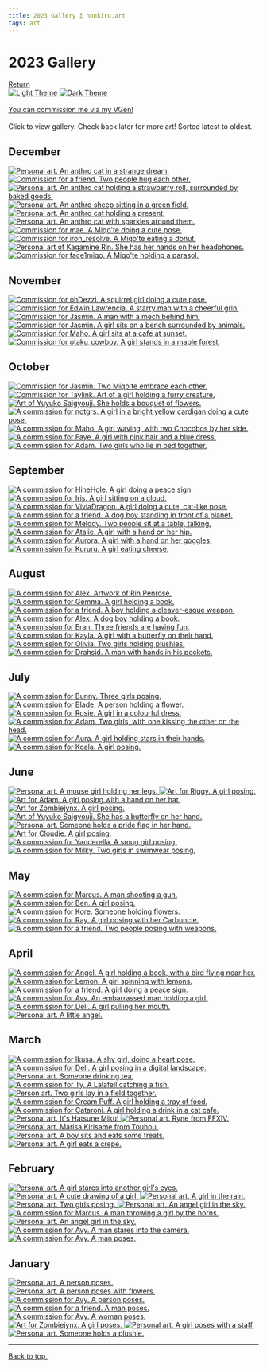```yaml
---
title: 2023 Gallery ⁑ nonkiru.art
tags: art
---
```


<!-- FULL: DONT COMPRESS, RE-SIZE -->
<!-- THUMBNAILS: bulk resize 500 height -->
<!-- COMPRESS AFTER -->
<h1>2023 Gallery</h1>
<a href="/art/">Return</a>
<br>
<a href="javascript:;" class="a_img" onclick="lightmode()" onmouseover="document.light.src='/assets/website/light_theme_hover.png';" onmouseout="document.light.src='/assets/website/light_theme.png';" 
onfocus="document.light.src='/assets/website/light_theme_hover.png';" onfocusout="document.light.src='/assets/website/light_theme.png';">
<img src="/assets/website/light_theme.png" alt="Light Theme" name="light"></a>
<a href="javascript:;" class="a_img" onclick="darkmode()" onmouseover="document.dark.src='/assets/website/dark_theme_hover.png';" onmouseout="document.dark.src='/assets/website/dark_theme.png';" 
onfocus="document.dark.src='/assets/website/dark_theme_hover.png';" onfocusout="document.dark.src='/assets/website/dark_theme.png';">
<img src="/assets/website/dark_theme.png" alt="Dark Theme" name="dark"></a>

<br>
<br><a href="https://vgen.co/nonkiru">You can commission me via my VGen!</a>
<br>
<br>Click to view gallery. Check back later for more art! Sorted latest to oldest.
<div class="gallery">
<h2>December</h2>
<a href="/../assets/artwork/2023/strangedream.jpg" data-fancybox="gallery" data-caption="Personal art. An anthro cat in a strange dream.">
    <img src="/../assets/artwork/2023/low/strangedream.jpg" alt="Personal art. An anthro cat in a strange dream."  loading="lazy" />
</a>

<a href="/../assets/artwork/2023/madonnaryuji.jpg" data-fancybox="gallery" data-caption="Commission for a friend. Two people hug each other.">
    <img src="/../assets/artwork/2023/low/madonnaryuji.jpg" alt="Commission for a friend. Two people hug each other."  loading="lazy" />
</a>

<a href="/../assets/artwork/2023/non_candy.jpg" data-fancybox="gallery" data-caption="Personal art. An anthro cat holding a strawberry roll, surrounded by baked goods.">
    <img src="/../assets/artwork/2023/low/non_candy.jpg" alt="Personal art. An anthro cat holding a strawberry roll, surrounded by baked goods."  loading="lazy" />
</a>

<a href="/../assets/artwork/2023/ladetisk.jpg" data-fancybox="gallery" data-caption="Personal art. An anthro sheep sitting in a green field.">
    <img src="/../assets/artwork/2023/low/ladetisk.jpg" alt="Personal art. An anthro sheep sitting in a green field."  loading="lazy" />
</a>

<a href="/../assets/artwork/2023/non_christmas.jpg" data-fancybox="gallery" data-caption="Personal art. An anthro cat holding a present.">
    <img src="/../assets/artwork/2023/low/non_christmas.jpg" alt="Personal art. An anthro cat holding a present."  loading="lazy" />
</a>

<a href="/../assets/artwork/2023/non_sparkle.jpg" data-fancybox="gallery" data-caption="Personal art. An anthro cat with sparkles around them.">
    <img src="/../assets/artwork/2023/low/non_sparkle.jpg" alt="Personal art. An anthro cat with sparkles around them."  loading="lazy" />
</a>

<br>

<a href="/../assets/artwork/2023/mae.jpg" data-fancybox="gallery" data-caption="Commission for mae. A Miqo'te doing a cute pose.">
    <img src="/../assets/artwork/2023/low/mae.jpg" alt="Commission for mae. A Miqo'te doing a cute pose."  loading="lazy" />
</a>

<a href="/../assets/artwork/2023/artemis.jpg" data-fancybox="gallery" data-caption="Commission for iron_resolve. A Miqo'te eating a donut.">
    <img src="/../assets/artwork/2023/low/artemis.jpg" alt="Commission for iron_resolve. A Miqo'te eating a donut."  loading="lazy" />
</a>

<a href="/../assets/artwork/2023/kagamine_rin.jpg" data-fancybox="gallery" data-caption="Personal art of Kagamine Rin. She has her hands on her headphones.">
    <img src="/../assets/artwork/2023/low/kagamine_rin.jpg" alt="Personal art of Kagamine Rin. She has her hands on her headphones."  loading="lazy" />
</a>

<a href="/../assets/artwork/2023/face1miqo.jpg" data-fancybox="gallery" data-caption="Commission for face1miqo. A Miqo'te holding a parasol.">
    <img src="/../assets/artwork/2023/low/face1miqo.jpg" alt="Commission for face1miqo. A Miqo'te holding a parasol."  loading="lazy" />
</a>

<h2>November</h2>
<a href="/../assets/artwork/2023/ohdezzi.jpg" data-fancybox="gallery" data-caption="Commission for ohDezzi. A squirrel girl doing a cute pose.">
    <img src="/../assets/artwork/2023/low/ohdezzi.jpg" alt="Commission for ohDezzi. A squirrel girl doing a cute pose."  loading="lazy"  loading="lazy" />
</a>

<a href="/../assets/artwork/2023/edwin.jpg" data-fancybox="gallery" data-caption="Commission for Edwin Lawrencia. A starry man with a cheerful grin.">
    <img src="/../assets/artwork/2023/low/edwin.jpg" alt="Commission for Edwin Lawrencia. A starry man with a cheerful grin."  loading="lazy" />
</a>

<a href="/../assets/artwork/2023/graham.jpg" data-fancybox="gallery" data-caption="Commission for Marcus. A man with a mech behind him.">
    <img src="/../assets/artwork/2023/low/graham.jpg" alt="Commission for Jasmin. A man with a mech behind him."  loading="lazy" />
</a>

<a href="/../assets/artwork/2023/jasmin_2.jpg" data-fancybox="gallery" data-caption="Commission for Jasmin. A girl sits on a bench surrounded by animals.">
    <img src="/../assets/artwork/2023/low/jasmin_2.jpg" alt="Commission for Jasmin. A girl sits on a bench surrounded by animals."  loading="lazy" />
</a>

<a href="/../assets/artwork/2023/maho.jpg" data-fancybox="gallery" data-caption="Commission for Maho. A girl sits at a cafe at sunset.">
    <img src="/../assets/artwork/2023/low/maho.jpg" alt="Commission for Maho. A girl sits at a cafe at sunset."  loading="lazy" />
</a>

<a href="/../assets/artwork/2023/otaku.jpg" data-fancybox="gallery" data-caption="Commission for otaku_cowboy. A girl stands in a maple forest.">
    <img src="/../assets/artwork/2023/low/otaku.jpg" alt="Commission for otaku_cowboy. A girl stands in a maple forest."  loading="lazy" />
</a>

<h2>October</h2>
<a href="/../assets/artwork/2023/jasmin.jpg" data-fancybox="gallery" data-caption="Commission for Jasmin. Two Miqo'te embrace each other.">
    <img src="/../assets/artwork/2023/low/jasmin.jpg" alt="Commission for Jasmin. Two Miqo'te embrace each other."  loading="lazy" />
</a>

<a href="/../assets/artwork/2023/taylink.jpg" data-fancybox="gallery" data-caption="Commission for Taylink. Art of a girl holding a furry creature.">
    <img src="/../assets/artwork/2023/low/taylink.jpg" alt="Commission for Taylink. Art of a girl holding a furry creature."  loading="lazy" />
</a>

<a href="/../assets/artwork/2023/yuyuko_2.jpg" data-fancybox="gallery" data-caption="Art of Yuyuko Saigyouji. She holds a bouquet of flowers.">
    <img src="/../assets/artwork/2023/low/yuyuko_2.jpg" alt="Art of Yuyuko Saigyouji. She holds a bouquet of flowers."  loading="lazy" />
</a>

<a href="/../assets/artwork/2023/notgrs.jpg" data-fancybox="gallery" data-caption="A commission for notgrs. A girl in a bright yellow cardigan doing a cute pose.">
    <img src="/../assets/artwork/2023/low/notgrs.jpg" alt="A commission for notgrs. A girl in a bright yellow cardigan doing a cute pose."  loading="lazy" />
</a>

<a href="/../assets/artwork/2023/ramen.jpg" data-fancybox="gallery" data-caption="A commission for Maho. A girl waving, with two Chocobos by her side.">
    <img src="/../assets/artwork/2023/low/ramen.jpg" alt="A commission for Maho. A girl waving, with two Chocobos by her side."  loading="lazy" />
</a>

<a href="/../assets/artwork/2023/faye.jpg" data-fancybox="gallery" data-caption="A commission for Faye. A girl with pink hair and a blue dress.">
    <img src="/../assets/artwork/2023/low/faye.jpg" alt="A commission for Faye. A girl with pink hair and a blue dress."  loading="lazy" />
</a>

<a href="/../assets/artwork/2023/adam_4.jpg" data-fancybox="gallery" data-caption="A commission for Adam. Two girls who lie in bed together.">
    <img src="/../assets/artwork/2023/low/adam_4.jpg" alt="A commission for Adam. Two girls who lie in bed together."  loading="lazy" />
</a>

<h2>September</h2>
<a href="/../assets/artwork/2023/hine.jpg" data-fancybox="gallery" data-caption="A commission for HineHole. A girl doing a peace sign.">
    <img src="/../assets/artwork/2023/low/hine.jpg" alt="A commission for HineHole. A girl doing a peace sign."  loading="lazy" />
</a>

<a href="/../assets/artwork/2023/iris.jpg" data-fancybox="gallery" data-caption="A commission for Iris. A girl sitting on a cloud.">
    <img src="/../assets/artwork/2023/low/iris.jpg" alt="A commission for Iris. A girl sitting on a cloud."  loading="lazy" />
</a>

<a href="/../assets/artwork/2023/vivia.jpg" data-fancybox="gallery" data-caption="A commission for ViviaDragon. A girl doing a cute, cat-like pose.">
    <img src="/../assets/artwork/2023/low/vivia.jpg" alt="A commission for ViviaDragon. A girl doing a cute, cat-like pose."  loading="lazy" />
</a>

<a href="/../assets/artwork/2023/ryuji.jpg" data-fancybox="gallery" data-caption="A commission for a friend. A dog boy standing in front of a planet.">
    <img src="/../assets/artwork/2023/low/ryuji.jpg" alt="A commission for a friend. A dog boy standing in front of a planet."  loading="lazy" />
</a>

<a href="/../assets/artwork/2023/melody.jpg" data-fancybox="gallery" data-caption="A commission for Melody. Two people sit at a table, talking.">
    <img src="/../assets/artwork/2023/low/melody.jpg" alt="A commission for Melody. Two people sit at a table, talking."  loading="lazy" />
</a>

<a href="/../assets/artwork/2023/atalie.jpg" data-fancybox="gallery" data-caption="A commission for Atalie. A girl with a hand on her hip.">
    <img src="/../assets/artwork/2023/low/atalie.jpg" alt="A commission for Atalie. A girl with a hand on her hip."  loading="lazy" />
</a>

<a href="/../assets/artwork/2023/aurora.jpg" data-fancybox="gallery" data-caption="A commission for Aurora. A girl with a hand on her goggles.">
    <img src="/../assets/artwork/2023/low/aurora.jpg" alt="A commission for Aurora. A girl with a hand on her goggles."  loading="lazy" />
</a>

<a href="/../assets/artwork/2023/kururu.jpg" data-fancybox="gallery" data-caption="A commission for Kururu. A girl eating cheese.">
    <img src="/../assets/artwork/2023/low/kururu.jpg" alt="A commission for Kururu. A girl eating cheese."  loading="lazy" />
</a>

<h2>August</h2>
<a href="/../assets/artwork/2023/rin.jpg" data-fancybox="gallery" data-caption="A commission for Alex. Artwork of Rin Penrose.">
    <img src="/../assets/artwork/2023/low/rin.jpg" alt="A commission for Alex. Artwork of Rin Penrose."  loading="lazy" />
</a>

<a href="/../assets/artwork/2023/gemma.jpg" data-fancybox="gallery" data-caption="A commission for Gemma. A girl holding a book.">
    <img src="/../assets/artwork/2023/low/gemma.jpg" alt="A commission for Gemma. A girl holding a book."  loading="lazy" />
</a>

<a href="/../assets/artwork/2023/ethan.jpg" data-fancybox="gallery" data-caption="A commission for a friend. A boy holding a cleaver-esque weapon.">
    <img src="/../assets/artwork/2023/low/ethan.jpg" alt="A commission for a friend. A boy holding a cleaver-esque weapon."  loading="lazy" />
</a>

<a href="/../assets/artwork/2023/alex.jpg" data-fancybox="gallery" data-caption="A commission for Alex. A dog boy holding a book.">
    <img src="/../assets/artwork/2023/low/alex.jpg" alt="A commission for Alex. A dog boy holding a book."  loading="lazy" />
</a>

<a href="/../assets/artwork/2023/eran.jpg" data-fancybox="gallery" data-caption="A commission for Eran. Three friends are having fun.">
    <img src="/../assets/artwork/2023/low/eran.jpg" alt="A commission for Eran. Three friends are having fun."  loading="lazy" />
</a>

<a href="/../assets/artwork/2023/kayla.jpg" data-fancybox="gallery" data-caption="A commission for Kayla. A girl with a butterfly on their hand.">
    <img src="/../assets/artwork/2023/low/kayla.jpg" alt="A commission for Kayla. A girl with a butterfly on their hand."  loading="lazy" />
</a>

<a href="/../assets/artwork/2023/sanrio.jpg" data-fancybox="gallery" data-caption="A commission for Olivia. Two girls holding plushies.">
    <img src="/../assets/artwork/2023/low/sanrio.jpg" alt="A commission for Olivia. Two girls holding plushies."  loading="lazy" />
</a>

<a href="/../assets/artwork/2023/drahsid.jpg" data-fancybox="gallery" data-caption="A commission for Drahsid. A man with hands in his pockets.">
    <img src="/../assets/artwork/2023/low/drahsid.jpg" alt="A commission for Drahsid. A man with hands in his pockets."  loading="lazy" />
</a>

<h2>July</h2>
<a href="/../assets/artwork/2023/bunny.jpg" data-fancybox="gallery" data-caption="A commission for Bunny. Three girls posing.">
    <img src="/../assets/artwork/2023/low/bunny.jpg" alt="A commission for Bunny. Three girls posing."  loading="lazy" />
</a>

<a href="/../assets/artwork/2023/blade.jpg" data-fancybox="gallery" data-caption="A commission for Blade. A person holding a flower.">
    <img src="/../assets/artwork/2023/low/blade.jpg" alt="A commission for Blade. A person holding a flower."  loading="lazy" />
</a>

<a href="/../assets/artwork/2023/rosie.jpg" data-fancybox="gallery" data-caption="A commission for Rosie. A girl in a colourful dress.">
    <img src="/../assets/artwork/2023/low/rosie.jpg" alt="A commission for Rosie. A girl in a colourful dress."  loading="lazy" />
</a>

<a href="/../assets/artwork/2023/adam_3.jpg" data-fancybox="gallery" data-caption="A commission for Adam. Two girls, with one kissing the other on the head.">
    <img src="/../assets/artwork/2023/low/adam_3.jpg" alt="A commission for Adam. Two girls, with one kissing the other on the head.""  loading="lazy" />
</a>

<a href="/../assets/artwork/2023/aura.jpg" data-fancybox="gallery" data-caption="A commission for Aura. A girl holding stars in their hands.">
    <img src="/../assets/artwork/2023/low/aura.jpg" alt="A commission for Aura. A girl holding stars in their hands."  loading="lazy" />
</a>

<a href="/../assets/artwork/2023/koala.jpg" data-fancybox="gallery" data-caption="A commission for Koala. A girl posing.">
    <img src="/../assets/artwork/2023/low/koala.jpg" alt="A commission for Koala. A girl posing."  loading="lazy" />
</a>

<h2>June</h2>
<a href="/../assets/artwork/2023/mouse.jpg" data-fancybox="gallery" data-caption="Personal art. A mouse girl holding her legs.">
    <img src="/../assets/artwork/2023/low/mouse.jpg" alt="Personal art. A mouse girl holding her legs."  loading="lazy" />
</a>

<a href="/../assets/artwork/2023/riggy.jpg" data-fancybox="gallery" data-caption="Art for Riggy. A girl posing.">
    <img src="/../assets/artwork/2023/low/riggy.jpg" alt="Art for Riggy. A girl posing."  loading="lazy" />
</a>

<a href="/../assets/artwork/2023/adam.jpg" data-fancybox="gallery" data-caption="Art for Adam. A girl posing with a hand on her hat.">
    <img src="/../assets/artwork/2023/low/adam.jpg" alt="Art for Adam. A girl posing with a hand on her hat."  loading="lazy" />
</a>

<a href="/../assets/artwork/2023/izumi.jpg" data-fancybox="gallery" data-caption="Art for Zombiejynx. A girl posing.">
    <img src="/../assets/artwork/2023/low/izumi.jpg" alt="Art for Zombiejynx. A girl posing."  loading="lazy" />
</a>

<a href="/../assets/artwork/2023/yuyuko.jpg" data-fancybox="gallery" data-caption="Art of Yuyuko Saigyouji. She has a butterfly on her hand.">
    <img src="/../assets/artwork/2023/low/yuyuko.jpg" alt="Art of Yuyuko Saigyouji. She has a butterfly on her hand."  loading="lazy" />
</a>

<a href="/../assets/artwork/2023/pride.jpg" data-fancybox="gallery" data-caption="Personal art. Someone holds a pride flag in her hand.">
    <img src="/../assets/artwork/2023/low/pride.jpg" alt="Personal art. Someone holds a pride flag in her hand."  loading="lazy" />
</a>

<a href="/../assets/artwork/2023/miyoki.jpg" data-fancybox="gallery" data-caption="Art for Cloudie. A girl posing.">
    <img src="/../assets/artwork/2023/low/miyoki.jpg" alt="Art for Cloudie. A girl posing."  loading="lazy" />
</a>

<a href="/../assets/artwork/2023/yanderella.jpg" data-fancybox="gallery" data-caption="A commission for Yanderella. A smug girl posing.">
    <img src="/../assets/artwork/2023/low/yanderella.jpg" alt="A commission for Yanderella. A smug girl posing."  loading="lazy" />
</a>

<a href="/../assets/artwork/2023/milky.jpg" data-fancybox="gallery" data-caption="A commission for Milky. Two girls in swimwear posing." >
    <img src="/../assets/artwork/2023/low/milky.jpg" alt="A commission for Milky. Two girls in swimwear posing."  loading="lazy" />
</a>

<h2>May</h2>
<a href="/../assets/artwork/2023/marcus.jpg" data-fancybox="gallery" data-caption="A commission for Marcus. A man shooting a gun.">
    <img src="/../assets/artwork/2023/low/marcus.jpg" alt="A commission for Marcus. A man shooting a gun."  loading="lazy" />
</a>

<a href="/../assets/artwork/2023/ben.jpg" data-fancybox="gallery" data-caption="A commission for Ben. A girl posing.">
    <img src="/../assets/artwork/2023/low/ben.jpg" alt="A commission for Ben. A girl posing."  loading="lazy" />
</a>

<a href="/../assets/artwork/2023/kore.jpg" data-fancybox="gallery" data-caption="A commission for Kore. Someone holding flowers.">
    <img src="/../assets/artwork/2023/low/kore.jpg" alt="A commission for Kore. Someone holding flowers."  loading="lazy" />
</a>

<a href="/../assets/artwork/2023/ray.jpg" data-fancybox="gallery" data-caption="A commission for Ray. A girl posing with her Carbuncle.">
    <img src="/../assets/artwork/2023/low/ray.jpg" alt="A commission for Ray. A girl posing with her Carbuncle."  loading="lazy" />
</a>

<a href="/../assets/artwork/2023/liam.jpg" data-fancybox="gallery" data-caption="A commission for a friend. Two people posing with weapons.">
    <img src="/../assets/artwork/2023/low/liam.jpg" alt="A commission for a friend. Two people posing with weapons."  loading="lazy" />
</a>

<h2>April</h2>
<a href="/../assets/artwork/2023/angel.jpg" data-fancybox="gallery" data-caption="A commission for Angel. A girl holding a book, with a bird flying near her.">
    <img src="/../assets/artwork/2023/low/angel.jpg" alt="A commission for Angel. A girl holding a book, with a bird flying near her."  loading="lazy" />
</a>

<a href="/../assets/artwork/2023/lemon.jpg" data-fancybox="gallery" data-caption="A commission for Lemon. A girl spinning with lemons.">
    <img src="/../assets/artwork/2023/low/lemon.jpg" alt="A commission for Lemon. A girl spinning with lemons."  loading="lazy" />
</a>

<a href="/../assets/artwork/2023/mezuki.jpg" data-fancybox="gallery" data-caption="A commission for a friend. A girl doing a peace sign.">
    <img src="/../assets/artwork/2023/low/mezuki.jpg" alt="A commission for a friend. A girl doing a peace sign."  loading="lazy" />
</a>

<a href="/../assets/artwork/2023/avyvoksis.jpg" data-fancybox="gallery" data-caption="A commission for Avy. An embarrassed man holding a girl.">
    <img src="/../assets/artwork/2023/low/avyvoksis.jpg" alt="A commission for Avy. An embarrassed man holding a girl."  loading="lazy" />
</a>

<a href="/../assets/artwork/2023/deli.jpg" data-fancybox="gallery" data-caption="A commission for Deli. A girl pulling her mouth.">
    <img src="/../assets/artwork/2023/low/deli.jpg" alt="A commission for Deli. A girl pulling her mouth."  loading="lazy" />
</a>

<a href="/../assets/artwork/2023/maron.jpg" data-fancybox="gallery" data-caption="Personal art. A little angel.">
    <img src="/../assets/artwork/2023/low/maron.jpg" alt="Personal art. A little angel."  loading="lazy" />
</a>

<h2>March</h2>
<a href="/../assets/artwork/2023/ikusa.jpg" data-fancybox="gallery" data-caption="A commission for Ikusa. A shy girl, doing a heart pose.">
    <img src="/../assets/artwork/2023/low/ikusa.jpg" alt="A commission for Ikusa. A shy girl, doing a heart pose."  loading="lazy" />
</a>

<a href="/../assets/artwork/2023/deli_low.jpg" data-fancybox="gallery" data-caption="A commission for Deli. A girl posing in a digital landscape.">
    <img src="/../assets/artwork/2023/low/deli_low.jpg" alt="A commission for Deli. A girl posing in a digital landscape."  loading="lazy" />
</a>

<a href="/../assets/artwork/2023/tea.jpg" data-fancybox="gallery" data-caption="Personal art. Someone drinking tea.">
    <img src="/../assets/artwork/2023/low/tea.jpg" alt="Personal art. Someone drinking tea."  loading="lazy" />
</a>

<a href="/../assets/artwork/2023/ty.jpg" data-fancybox="gallery" data-caption="A commission for Ty. A Lalafell catching a fish.">
    <img src="/../assets/artwork/2023/low/ty.jpg" alt="A commission for Ty. A Lalafell catching a fish."  loading="lazy" />
</a>

<a href="/../assets/artwork/2023/lesbians.jpg" data-fancybox="gallery" data-caption="Person art. Two girls lay in a field together.">
    <img src="/../assets/artwork/2023/low/lesbians.jpg" alt="Person art. Two girls lay in a field together."  loading="lazy" />
</a>

<a href="/../assets/artwork/2023/cream_puff.jpg" data-fancybox="gallery" data-caption="A commission for Cream Puff. A girl holding a tray of food." >
    <img src="/../assets/artwork/2023/low/cream_puff.jpg" alt="A commission for Cream Puff. A girl holding a tray of food."  loading="lazy" />
</a>

<a href="/../assets/artwork/2023/cataroni.jpg" data-fancybox="gallery" data-caption="A commission for Cataroni. A girl holding a drink in a cat cafe.">
    <img src="/../assets/artwork/2023/low/cataroni.jpg" alt="A commission for Cataroni. A girl holding a drink in a cat cafe."  loading="lazy" />
</a>

<a href="/../assets/artwork/2023/digitallightsmiku.jpg" data-fancybox="gallery" data-caption="Personal art. It's Hatsune Miku!">
    <img src="/../assets/artwork/2023/low/digitallightsmiku.jpg" alt="Personal art. It's Hatsune Miku!"  loading="lazy" />
</a>

<a href="/../assets/artwork/2023/ryne.jpg" data-fancybox="gallery" data-caption="Personal art. Ryne from FFXIV.">
    <img src="/../assets/artwork/2023/low/ryne.jpg" alt="Personal art. Ryne from FFXIV."  loading="lazy" />
</a>

<a href="/../assets/artwork/2023/marisa.jpg" data-fancybox="gallery" data-caption="Personal art. Marisa Kirisame from Touhou.">
    <img src="/../assets/artwork/2023/low/marisa.jpg" alt="Personal art. Marisa Kirisame from Touhou."  loading="lazy" />
</a>

<a href="/../assets/artwork/2023/kou.jpg" data-fancybox="gallery" data-caption="Personal art. A boy sits and eats some treats.">
    <img src="/../assets/artwork/2023/low/kou.jpg" alt="Personal art. A boy sits and eats some treats."  loading="lazy" />
</a>

<a href="/../assets/artwork/2023/umemi.jpg" data-fancybox="gallery" data-caption="Personal art. A girl eats a crepe.">
    <img src="/../assets/artwork/2023/low/umemi.jpg" alt="Personal art. A girl eats a crepe."  loading="lazy" />
</a>

<h2>February</h2>
<a href="/../assets/artwork/2023/intoxicated.jpg" data-fancybox="gallery" data-caption="Personal art. A girl stares into another girl's eyes.">
    <img src="/../assets/artwork/2023/low/intoxicated.jpg" alt="Personal art. A girl stares into another girl's eyes."  loading="lazy" />
</a>

<a href="/../assets/artwork/2023/umemi_old.jpg" data-fancybox="gallery" data-caption="Personal art. A cute drawing of a girl.">
    <img src="/../assets/artwork/2023/low/umemi_old.jpg" alt="Personal art. A cute drawing of a girl."  loading="lazy" />
</a>

<a href="/../assets/artwork/2023/brolly.jpg" data-fancybox="gallery" data-caption="Personal art. A girl in the rain.">
    <img src="/../assets/artwork/2023/low/brolly.jpg" alt="Personal art. A girl in the rain."  loading="lazy" />
</a>

<a href="/../assets/artwork/2023/devil.jpg" data-fancybox="gallery" data-caption="Personal art. Two girls posing.">
    <img src="/../assets/artwork/2023/low/devil.jpg" alt="Personal art. Two girls posing."  loading="lazy" />
</a>

<a href="/../assets/artwork/2023/angel_2.jpg" data-fancybox="gallery" data-caption="Personal art. An angel girl in the sky.">
    <img src="/../assets/artwork/2023/low/angel_2.jpg" alt="Personal art. An angel girl in the sky."  loading="lazy" />
</a>

<a href="/../assets/artwork/2023/trollface.jpg" data-fancybox="gallery" data-caption="A commission for Marcus. A man throwing a girl by the horns.">
    <img src="/../assets/artwork/2023/low/trollface.jpg" alt="A commission for Marcus. A man throwing a girl by the horns."  loading="lazy" />
</a>

<a href="/../assets/artwork/2023/maron_2.jpg" data-fancybox="gallery" data-caption="Personal art. An angel girl in the sky.">
    <img src="/../assets/artwork/2023/low/maron_2.jpg" alt="Personal art. An angel girl in the sky."  loading="lazy" />
</a>

<a href="/../assets/artwork/2023/rom.jpg" data-fancybox="gallery" data-caption="A commission for Avy. A man stares into the camera.">
    <img src="/../assets/artwork/2023/low/rom.jpg" alt="A commission for Avy. A man stares into the camera."  loading="lazy" />
</a>

<a href="/../assets/artwork/2023/dan.jpg" data-fancybox="gallery" data-caption="A commission for Avy. A man poses.">
    <img src="/../assets/artwork/2023/low/dan.jpg" alt="A commission for Avy. A man poses."  loading="lazy" />
</a>

<h2>January</h2>
<a href="/../assets/artwork/2023/jupiter.jpg" data-fancybox="gallery" data-caption="Personal art. A person poses.">
    <img src="/../assets/artwork/2023/low/jupiter.jpg" alt="Personal art. A person poses."  loading="lazy" />
</a>

<a href="/../assets/artwork/2023/non.jpg" data-fancybox="gallery" data-caption="Personal art. A person poses with flowers." >
    <img src="/../assets/artwork/2023/low/non.jpg" alt="Personal art. A person poses with flowers."  loading="lazy" />
</a>

<a href="/../assets/artwork/2023/myu.jpg" data-fancybox="gallery" data-caption="A commission for Avy. A person poses.">
    <img src="/../assets/artwork/2023/low/myu.jpg" alt="A commission for Avy. A person poses."  loading="lazy" />
</a>

<a href="/../assets/artwork/2023/naruto.jpg" data-fancybox="gallery" data-caption="A commission for a friend. A man poses.">
    <img src="/../assets/artwork/2023/low/naruto.jpg" alt="A commission for a friend. A man poses."  loading="lazy" />
</a>

<a href="/../assets/artwork/2023/poshushu.jpg" data-fancybox="gallery" data-caption="A commission for Avy. A woman poses.">
    <img src="/../assets/artwork/2023/low/poshushu.jpg" alt="A commission for Avy. A woman poses."  loading="lazy" />
</a>

<a href="/../assets/artwork/2023/jynx.jpg" data-fancybox="gallery" data-caption="Art for Zombiejynx. A girl poses.">
    <img src="/../assets/artwork/2023/low/jynx.jpg" alt="Art for Zombiejynx. A girl poses."  loading="lazy" />
</a>

<a href="/../assets/artwork/2023/emmadreamdreamer.jpg" data-fancybox="gallery" data-caption="Personal art. A girl poses with a staff.">
    <img src="/../assets/artwork/2023/low/emmadreamdreamer.jpg" alt="Personal art. A girl poses with a staff."  loading="lazy" />
</a>

<a href="/../assets/artwork/2023/sillynon.jpg" data-fancybox="gallery" data-caption="Personal art. Someone holds a plushie.">
    <img src="/../assets/artwork/2023/low/sillynon.jpg" alt="Personal art. Someone holds a plushie."  loading="lazy" />
</a>
</div>

<hr>
<a href="#">Back to top.</a>
